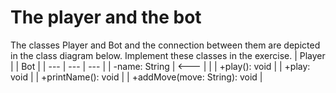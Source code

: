 
# The player and the bot

The classes Player and Bot and the connection between them are depicted in the class diagram below. Implement these classes in the exercise.
| Player | | Bot |
| --- | --- | --- |
| -name: String | <--- | |
| +play(): void | | +play: void |
| +printName(): void | | +addMove(move: String): void |
